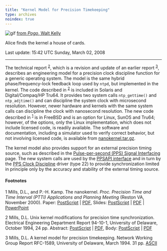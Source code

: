 ```yaml
---
title: "Kernel Model for Precision Timekeeping"
type: archives
noindex: true
---
```


![gif](/archives/pic/alice61.gif) [from _Pogo_, Walt Kelly](/reflib/pictures/)

Alice finds the kernel a house of cards.

Last update: 15:42 UTC Sunday, March 02, 2008

* * *

The technical report <sup>[2](#myfootnote2)</sup>, which is a revision and update of an earlier report <sup>[3](#myfootnote3)</sup>, describes an engineering model for a precision clock discipline function for a generic operating system. The model is the same hybrid phase/frequency-lock feedback loop used by <code>ntpd</code>, but implemented in the kernel. The code described in <sup>[2](#myfootnote2)</sup> is included in Solaris and Digital/Compaq/HP Tru64. It provides two system calls <code>ntp_gettime()</code> and <code>ntp_adjtime()</code> and can discipline the system clock with microsecond resolution. However, newer hardware and kernels with the same system calls can discipline the clock with nanosecond resolution. The new code described in <sup>[1](#myfootnote1)</sup> is in FreeBSD and is an option for Linux, SunOS and Tru64; however, of the options, only the Linux implementation, which does not include licensed code, is readily available. The software and documentation, including a simulator used to verify correct behavior, but not involving licensed code, is available from [nanokernel.tar.gz](/reflib/software/nanokernel.tar.gz).

The kernel model also provides support for an external precision timing source, such as described in the [Pulse-per-second (PPS) Signal Interfacing](/archives/4.2.6-series/pps/) page. The new system calls are used by the [PPSAPI interface](/archives/4.2.6-series/kernpps/) and in turn by the [PPS Clock Discipline](/archives/drivers/driver22/) driver (type 22) to provide synchronization limited in principle only by the accuracy and stability of the external timing source.

#### Footnotes

<a name="myfootnote1">1</a> Mills, D.L., and P.-H. Kamp. The nanokernel. _Proc. Precision Time and Time Interval (PTTI) Applications and Planning Meeting_ (Reston VA, November 2000). Paper: [PostScript](/reflib/papers/nano/nano2.ps) | [PDF](/reflib/papers/nano/nano2.pdf), Slides: [PostScript](/reflib/brief/nano/nano.ps) | [PDF](/reflib/brief/nano/nano.pdf) | [PowerPoint](/reflib/brief/nano/nano.ppt)

<a name="myfootnote2">2</a>  Mills, D.L. Unix kernel modifications for precision time synchronization. Electrical Engineering Department Report 94-10-1, University of Delaware, October 1994, 24 pp. Abstract: [PostScript](/reflib/reports/kern/kerna.ps) | [PDF](/reflib/reports/kern/kerna.pdf), Body: [PostScript](/reflib/reports/kern/kernb.ps) | [PDF](/reflib/reports/kern/kernb.pdf)

<a name="myfootnote3">3</a>  Mills, D.L. A kernel model for precision timekeeping. Network Working Group Report RFC-1589, University of Delaware, March 1994. 31 pp. [ASCII](/reflib/rfc/rfc1589.txt)